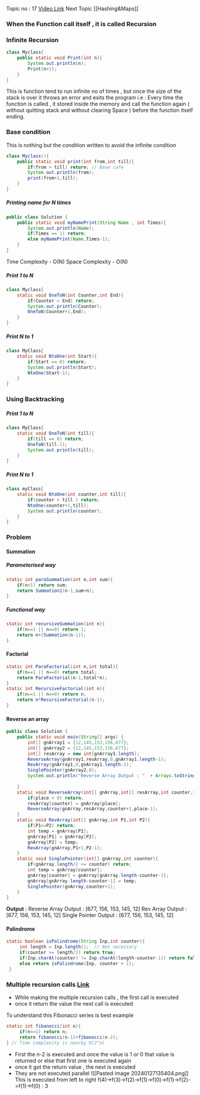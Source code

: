 Topic no : 17
[Video Link](https://youtu.be/yVdKa8dnKiE?si=D-C0hvUrrg7YCRHk)
Next Topic [[Hashing&Maps]]


### When the Function call itself , it is called Recursion 
### Infinite Recursion 

```Java
class Myclass{
	public static void Print(int n){
		System.out.println(n);
		Print(n+1);
	}
}
```

This is function tend to run infinite no of times , but once the size of the stack is over it throws an error and exits the program
	i.e : Every time the function is called , it stored inside the memory and call the function again ( without quitting stack and without clearing Space ) before the function itself ending.

### Base condition

This is nothing but the condition written to avoid the infinite condition

```Java
class Myclass(){
	public static void print(int from,int till){  
	    if(from > till) return; // Base cafe 
	    System.out.println(from);
	    print(from+1,till);
	}
}
```

##### Printing name for N times
```Java
public class Solution {
    public static void myNamePrint(String Name , int Times){  
        System.out.println(Name);  
        if(Times == 1) return;  
        else myNamePrint(Name,Times-1);  
    }  
}
```
Time Complexity - O(N) 
Space Complexity - O(N)

##### Print 1 to N
```Java
class Myclass{
	static void OneToN(int Counter,int End){  
	    if(Counter > End) return;  
	    System.out.println(Counter);  
	    OneToN(Counter+1,End);  
	}
}
```

##### Print N to 1
```Java
class MyClass{
	static void NtoOne(int Start){
		if(Start == 0) return;
		System.out.println(Start);
		NtoOne(Start-1);
	}
}
```


### Using Backtracking

##### Print 1 to N 
```Java
class MyClass{
	static void OneToN(int till){  
	    if(till == 0) return;  
	    OneToN(till-1);  
	    System.out.println(till);  
	}
}
```

##### Print N to 1
```Java
class myClass{
	static void NtoOne(int counter,int till){  
	    if(counter > till ) return;  
	    NtoOne(counter+1,till);  
	    System.out.println(counter);  
	}
}
```

### Problem
#### Summation
##### Parameterised way
```Java
static int paraSummation(int n,int sum){  
    if(n<1) return sum;  
    return Summation1(n-1,sum+n);  
}
```
##### Functional way
```Java
static int recursiveSummation(int n){  
    if(n==1 || n==0) return 1;  
    return n+(Summation(n-1));  
}
```

#### Factorial
```Java
static int ParaFactorial(int n,int total){  
    if(n==1 || n==0) return total;  
    return ParaFactorial(n-1,total*n);  
}  
static int RecursiveFactorial(int n){  
    if(n==1 || n==0) return n;  
    return n*RecursiveFactorial(n-1);  
}
```

#### Reverse an array
```Java
public class Solution {  
    public static void main(String[] args) {  
        int[] gnArray1 = {12,145,153,156,677};  
        int[] gnArray2 = {12,145,153,156,677};  
        int[] resArray = new int[gnArray1.length];  
        ReverseArray(gnArray1,resArray,0,gnArray1.length-1);  
        RevArray(gnArray1,0,gnArray1.length-1);  
        SinglePointer(gnArray2,0);  
        System.out.println("Reverse Array Output : "  + Arrays.toString(resArray) +  "\nRev Array Output : " + Arrays.toString(gnArray1) + "\nSingle Pointer Output : " + Arrays.toString(gnArray2));  
  
    }  
    static void ReverseArray(int[] gnArray,int[] resArray,int counter,int place){  
        if(place < 0) return;  
        resArray[counter] = gnArray[place];  
        ReverseArray(gnArray,resArray,counter+1,place-1);  
    }  
    static void RevArray(int[] gnArray,int P1,int P2){  
        if(P1>=P2) return;  
        int temp = gnArray[P1];  
        gnArray[P1] = gnArray[P2];  
        gnArray[P2] = temp;  
        RevArray(gnArray,P1+1,P2-1);  
    }  
    static void SinglePointer(int[] gnArray,int counter){  
        if(gnArray.length/2 <= counter) return;  
        int temp = gnArray[counter];  
        gnArray[counter] = gnArray[gnArray.length-counter-1];  
        gnArray[gnArray.length-counter-1] = temp;  
        SinglePointer(gnArray,counter+1);  
    }  
}
```
**Output** :
Reverse Array Output : [677, 156, 153, 145, 12]
Rev Array Output : [677, 156, 153, 145, 12]
Single Pointer Output : [677, 156, 153, 145, 12]



#### Palindrome
```Java
static boolean isPalindrome(String Inp,int counter){  
     int length = Inp.length();  // Not necessary
     if(counter >= length/2) return true;  
     if(Inp.charAt(counter) != Inp.charAt(length-counter-1)) return false;  
     else return isPalindrome(Inp, counter + 1);  
 }
```
### Multiple recursion calls [Link](https://youtu.be/kvRjNm4rVBE?si=yGMS5I_gmY7xfz7C)
- While making the multiple recursion calls , the first call is executed 
- once it return the value the next call is executed

To understand this Fibonacci series is best example
```Java
static int fibanocci(int n){  
     if(n<=1) return n;  
     return fibanocci(n-1)+fibanocci(n-2);  
} // Time complexity is nearby O(2^n)
```
- First the n-2 is executed and once the value is 1 or 0 that value is returned or else that first one is executed again 
- once it got the return value , the next is executed 
- They are not executed parallel
![[Pasted image 20240127135404.png]]
This is executed from left to right f(4)->f(3)->f(2)->f(1)->f(0)->f(1)->f(2)->f(1)->f(0) : 3 